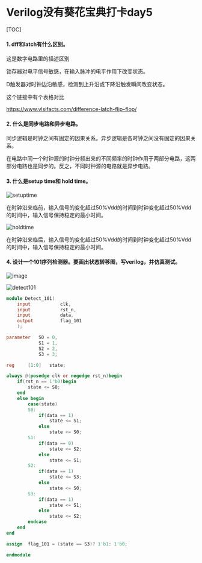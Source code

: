 # Verilog没有葵花宝典打卡day5

[TOC]

#### 1. dff和latch有什么区别。

这是数字电路里的描述区别

锁存器对电平信号敏感，在输入脉冲的电平作用下改变状态。

D触发器对时钟边沿敏感，检测到上升沿或下降沿触发瞬间改变状态。

这个链接中有个表格对比

<https://www.vlsifacts.com/difference-latch-flip-flop/> 

#### 2. 什么是同步电路和异步电路。

同步逻辑是时钟之间有固定的因果关系。异步逻辑是各时钟之间没有固定的因果关系。

在电路中同一个时钟源的时钟分频出来的不同频率的时钟作用于两部分电路，这两部分电路也是同步的。反之，不同时钟源的电路就是异步电路。

#### 3. 什么是setup time和 hold time。

![setuptime](https://ws1.sinaimg.cn/large/006C4SD7ly1g2dueh40enj30gq06igli.jpg)

在时钟沿来临前，输入信号的变化超过50%Vdd的时间到时钟变化超过50%Vdd的时间中，输入信号保持稳定的最小时间。



![holdtime](https://wx1.sinaimg.cn/large/006C4SD7ly1g2dueh1ke7j30gm06ia9y.jpg)

在时钟沿来临后，输入信号的变化超过50%Vdd的时间到时钟变化超过50%Vdd的时间中，输入信号保持稳定的最小时间。

#### 4. 设计一个101序列检测器。要画出状态转移图，写verilog，并仿真测试。

![image](https://wx4.sinaimg.cn/large/006C4SD7gy1fxmx8peqevj326v170wzh.jpg)

![detect101](https://ws4.sinaimg.cn/large/006C4SD7ly1g2g3xyrlmsj30l002rglf.jpg)

```verilog
module Detect_101(
    input           clk,
    input           rst_n,
    input           data,
    output          flag_101
    );

parameter   S0 = 0,
            S1 = 1,
            S2 = 2,
            S3 = 3;

reg     [1:0]   state;

always @(posedge clk or negedge rst_n)begin
    if(rst_n == 1'b0)begin
        state <= S0;
    end
    else begin
        case(state)
        S0: 
            if(data == 1)
                state <= S1;
            else 
                state <= S0;
        S1: 
            if(data == 0)
                state <= S2;
            else 
                state <= S1;
        S2:
            if(data == 1)
                state <= S3;
            else 
                state <= S0;
        S3:
            if(data == 1)
                state <= S1;
            else 
                state <= S2;
        endcase
    end
end

assign  flag_101 = (state == S3)? 1'b1: 1'b0;

endmodule
```